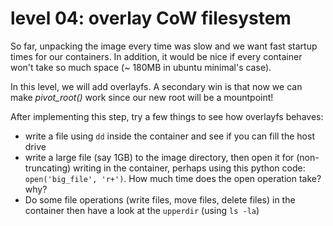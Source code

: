 # level 04: overlay CoW filesystem

So far, unpacking the image every time was slow and we want fast startup times for our containers. In addition, it would be nice if every container won't take so much space (~ 180MB in ubuntu minimal's case).

In this level, we will add overlayfs. A secondary win is that now we can make *pivot_root()* work since our new root will be a mountpoint!

After implementing this step, try a few things to see how overlayfs behaves:
- write a file using `dd` inside the container and see if you can fill the host drive
- write a large file (say 1GB) to the image directory, then open it for (non-truncating) writing in the container, perhaps using this python code: `open('big_file', 'r+')`. How much time does the open operation take? why?
- Do some file operations (write files, move files, delete files) in the container then have a look at the `upperdir` (using `ls -la`)
